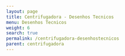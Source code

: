 ```yaml
---
layout: page
title: Centrifugadora - Desenhos Tecnicos
menu: Desenhos Tecnicos
weight: 6
search: true
permalink: /centrifugadora-desenhostecnicos
parent: centrifugadora
---
```

